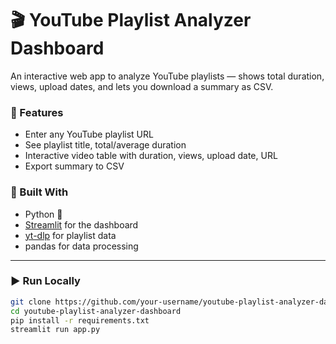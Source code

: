 # 🎬 YouTube Playlist Analyzer Dashboard

An interactive web app to analyze YouTube playlists — shows total duration, views, upload dates, and lets you download a summary as CSV.

### 🚀 Features
- Enter any YouTube playlist URL
- See playlist title, total/average duration
- Interactive video table with duration, views, upload date, URL
- Export summary to CSV

### 🔧 Built With
- Python 🐍
- [Streamlit](https://streamlit.io/) for the dashboard
- [yt-dlp](https://github.com/yt-dlp/yt-dlp) for playlist data
- pandas for data processing

---

### ▶️ Run Locally

```bash
git clone https://github.com/your-username/youtube-playlist-analyzer-dashboard.git
cd youtube-playlist-analyzer-dashboard
pip install -r requirements.txt
streamlit run app.py
